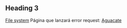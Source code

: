 ## Heading 3

[File system](https://nodejs.org/api/fs.html#fsreaddirpath-options-callback)
Página que lanzará error request: [Aguacate](https://www.googleeacom)